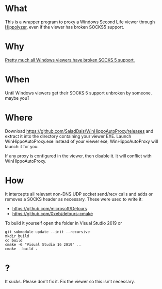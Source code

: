 # What

This is a wrapper program to proxy a Windows Second Life viewer through [Hippolyzer](https://github.com/SaladDais/Hippolyzer/), even if the viewer has broken SOCKS5 support.

# Why

[Pretty much all Windows viewers have broken SOCKS 5 support.](https://jira.secondlife.com/browse/BUG-134040)

# When

Until Windows viewers get their SOCKS 5 support unbroken by someone, maybe you?

# Where

Download https://github.com/SaladDais/WinHippoAutoProxy/releases and extract it into the directory containing your viewer EXE. Launch WinHippoAutoProxy.exe instead of your viewer exe, WinHippoAutoProxy will launch it for you.

If any proxy is configured in the viewer, then disable it. It will conflict with WinHippoAutoProxy.

# How

It intercepts all relevant non-DNS UDP socket send/recv calls and adds or removes a SOCKS header as necessary. These were used to write it:

* https://github.com/microsoft/Detours
* https://github.com/0xeb/detours-cmake

To build it yourself open the folder in Visual Studio 2019 or

```
git submodule update --init --recursive
mkdir build
cd build
cmake -G "Visual Studio 16 2019" ..
cmake --build .
```

# ?

It sucks. Please don't fix it. Fix the viewer so this isn't necessary.
